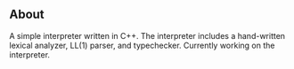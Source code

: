 ## About ##
A simple interpreter written in C++. The interpreter includes a hand-written lexical analyzer, LL(1) parser, and typechecker. Currently working on the interpreter. 
